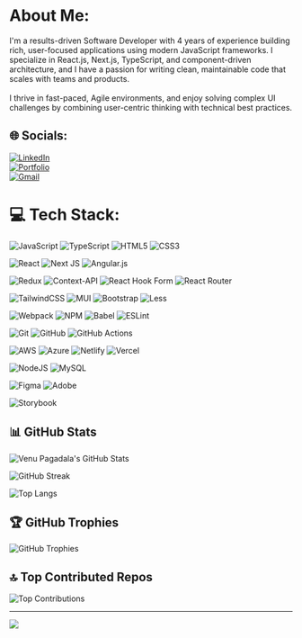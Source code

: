 # About Me:
I'm a results-driven Software Developer with 4 years of experience building rich, user-focused applications using modern JavaScript frameworks. I specialize in React.js, Next.js, TypeScript, and component-driven architecture, and I have a passion for writing clean, maintainable code that scales with teams and products.<br><br>I thrive in fast-paced, Agile environments, and enjoy solving complex UI challenges by combining user-centric thinking with technical best practices.


## 🌐 Socials:
[![LinkedIn](https://img.shields.io/badge/LinkedIn-%230077B5.svg?style=for-the-badge&logo=linkedin&logoColor=white)](https://www.linkedin.com/in/venu-pagadala-77ab3a251/)  
[![Portfolio](https://img.shields.io/badge/Portfolio-%23000000.svg?style=for-the-badge&logo=firefoxbrowser&logoColor=white)](https://venupagadala.github.io/Portfolio/)  
[![Gmail](https://img.shields.io/badge/Gmail-D14836?style=for-the-badge&logo=gmail&logoColor=white)](mailto:venupagadala13@gmail.com)


# 💻 Tech Stack:

<!-- Core Web Languages -->
![JavaScript](https://img.shields.io/badge/javascript-%23323330.svg?style=for-the-badge&logo=javascript&logoColor=%23F7DF1E) 
![TypeScript](https://img.shields.io/badge/typescript-%23007ACC.svg?style=for-the-badge&logo=typescript&logoColor=white) 
![HTML5](https://img.shields.io/badge/html5-%23E34F26.svg?style=for-the-badge&logo=html5&logoColor=white) 
![CSS3](https://img.shields.io/badge/css3-%231572B6.svg?style=for-the-badge&logo=css3&logoColor=white) 

<!-- Frontend Frameworks & Libraries -->
![React](https://img.shields.io/badge/react-%2320232a.svg?style=for-the-badge&logo=react&logoColor=%2361DAFB) 
![Next JS](https://img.shields.io/badge/Next-black?style=for-the-badge&logo=next.js&logoColor=white) 
![Angular.js](https://img.shields.io/badge/angular.js-%23E23237.svg?style=for-the-badge&logo=angularjs&logoColor=white) 

<!-- State Management & Forms -->
![Redux](https://img.shields.io/badge/redux-%23593d88.svg?style=for-the-badge&logo=redux&logoColor=white) 
![Context-API](https://img.shields.io/badge/Context--Api-000000?style=for-the-badge&logo=react) 
![React Hook Form](https://img.shields.io/badge/React%20Hook%20Form-%23EC5990.svg?style=for-the-badge&logo=reacthookform&logoColor=white) 
![React Router](https://img.shields.io/badge/React_Router-CA4245?style=for-the-badge&logo=react-router&logoColor=white) 

<!-- Styling & UI Frameworks -->
![TailwindCSS](https://img.shields.io/badge/tailwindcss-%2338B2AC.svg?style=for-the-badge&logo=tailwind-css&logoColor=white) 
![MUI](https://img.shields.io/badge/MUI-%230081CB.svg?style=for-the-badge&logo=mui&logoColor=white) 
![Bootstrap](https://img.shields.io/badge/bootstrap-%238511FA.svg?style=for-the-badge&logo=bootstrap&logoColor=white) 
![Less](https://img.shields.io/badge/less-2B4C80?style=for-the-badge&logo=less&logoColor=white) 

<!-- Build Tools & Package Managers -->
![Webpack](https://img.shields.io/badge/webpack-%238DD6F9.svg?style=for-the-badge&logo=webpack&logoColor=black) 
![NPM](https://img.shields.io/badge/NPM-%23CB3837.svg?style=for-the-badge&logo=npm&logoColor=white) 
![Babel](https://img.shields.io/badge/Babel-F9DC3e?style=for-the-badge&logo=babel&logoColor=black) 
![ESLint](https://img.shields.io/badge/ESLint-4B3263?style=for-the-badge&logo=eslint&logoColor=white) 

<!-- Version Control & CI/CD -->
![Git](https://img.shields.io/badge/git-%23F05033.svg?style=for-the-badge&logo=git&logoColor=white) 
![GitHub](https://img.shields.io/badge/github-%23121011.svg?style=for-the-badge&logo=github&logoColor=white) 
![GitHub Actions](https://img.shields.io/badge/github%20actions-%232671E5.svg?style=for-the-badge&logo=githubactions&logoColor=white) 

<!-- Cloud & Hosting -->
![AWS](https://img.shields.io/badge/AWS-%23FF9900.svg?style=for-the-badge&logo=amazon-aws&logoColor=white) 
![Azure](https://img.shields.io/badge/azure-%230072C6.svg?style=for-the-badge&logo=microsoftazure&logoColor=white) 
![Netlify](https://img.shields.io/badge/netlify-%23000000.svg?style=for-the-badge&logo=netlify&logoColor=#00C7B7) 
![Vercel](https://img.shields.io/badge/vercel-%23000000.svg?style=for-the-badge&logo=vercel&logoColor=white) 

<!-- Backend & Database -->
![NodeJS](https://img.shields.io/badge/node.js-6DA55F?style=for-the-badge&logo=node.js&logoColor=white) 
![MySQL](https://img.shields.io/badge/mysql-4479A1.svg?style=for-the-badge&logo=mysql&logoColor=white) 

<!-- Design & Prototyping -->
![Figma](https://img.shields.io/badge/figma-%23F24E1E.svg?style=for-the-badge&logo=figma&logoColor=white) 
![Adobe](https://img.shields.io/badge/adobe-%23FF0000.svg?style=for-the-badge&logo=adobe&logoColor=white) 

<!-- Testing & Documentation -->
![Storybook](https://img.shields.io/badge/-Storybook-FF4785?style=for-the-badge&logo=storybook&logoColor=white) 

## 📊 GitHub Stats

![Venu Pagadala's GitHub Stats](https://github-readme-stats.vercel.app/api?username=venupagadala&theme=transparent&hide_border=false&include_all_commits=true&count_private=false&show_icons=true&hide=issues&cache_seconds=1800)

![GitHub Streak](https://nirzak-streak-stats.vercel.app/?user=venupagadala&theme=transparent&hide_border=false&date_format=M%20j%5B%2C%20Y%5D)

![Top Langs](https://github-readme-stats.vercel.app/api/top-langs/?username=venupagadala&theme=transparent&hide_border=false&layout=compact&langs_count=8&exclude_repo=repo1,repo2)

## 🏆 GitHub Trophies

![GitHub Trophies](https://github-profile-trophy.vercel.app/?username=venupagadala&theme=transparent&no-frame=true&no-bg=false&margin-w=4)

## 🔝 Top Contributed Repos

![Top Contributions](https://github-contributor-stats.vercel.app/api?username=venupagadala&limit=5&theme=dark&combine_all_yearly_contributions=true)

---

[![](https://visitcount.itsvg.in/api?id=venupagadala&icon=0&color=0)](https://visitcount.itsvg.in)

<!-- Proudly created with GPRM ( https://gprm.itsvg.in ) -->

